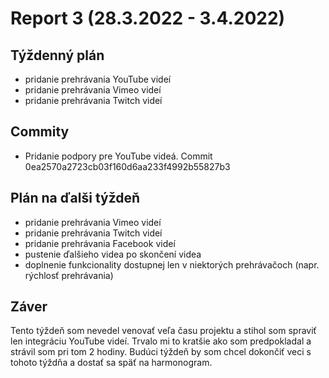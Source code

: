 # Report 3 (28.3.2022 - 3.4.2022)
## Týždenný plán

 - pridanie prehrávania YouTube videí
 - pridanie prehrávania Vimeo videí
 - pridanie prehrávania Twitch videí
 
## Commity
 - Pridanie podpory pre YouTube videá. Commit 0ea2570a2723cb03f160d6aa233f4992b55827b3

## Plán na ďalši týždeň

 - pridanie prehrávania Vimeo videí
 - pridanie prehrávania Twitch videí
 - pridanie prehrávania Facebook videí
 - pustenie ďalšieho videa po skončení videa
 - doplnenie funkcionality dostupnej len v niektorých prehrávačoch (napr. rýchlosť
prehrávania)

## Záver
Tento týždeň som nevedel venovať veľa času projektu a stihol som spraviť len integráciu YouTube videí. Trvalo mi to kratšie ako som predpokladal a strávil som pri tom 2 hodiny. Budúci týždeň by som chcel dokončiť veci s tohoto týždňa a dostať sa späť na harmonogram.